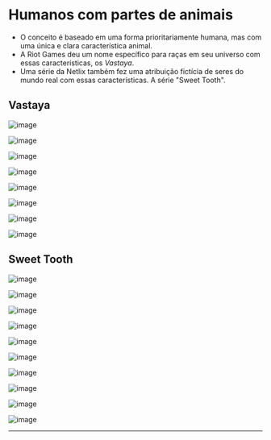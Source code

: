 # Humanos com partes de animais

* O conceito é baseado em uma forma prioritariamente humana, mas com uma única e clara característica animal.
* A Riot Games deu um nome específico para raças em seu universo com essas características, os *Vastaya*.
* Uma série da Netlix também fez uma atribuição fictícia de seres do mundo real com essas características. A série "Sweet Tooth".

## Vastaya

![image](https://github.com/AndreCoutinhom/animals_and_creatures_concept_design/assets/91290799/ee4d853f-fdce-44b6-aef9-c10eae645897)

![image](https://github.com/AndreCoutinhom/animals_and_creatures_concept_design/assets/91290799/1e743d55-67bb-4139-aa56-4b141d8230db)

![image](https://github.com/AndreCoutinhom/animals_and_creatures_concept_design/assets/91290799/ee6ec64e-6bcf-4ab5-b5b2-51800cfe78bd)

![image](https://github.com/AndreCoutinhom/animals_and_creatures_concept_design/assets/91290799/7811383d-f684-44c6-9b91-2d7f7ff71c45)

![image](https://github.com/AndreCoutinhom/animals_and_creatures_concept_design/assets/91290799/6d4cf0b4-4bf3-472c-b8ca-0fb5907070d9)

![image](https://github.com/AndreCoutinhom/animals_and_creatures_concept_design/assets/91290799/1ccda824-f884-4f62-9aac-5e65ea15963e)

![image](https://github.com/AndreCoutinhom/animals_and_creatures_concept_design/assets/91290799/3d9b1d0d-2e38-4233-830a-56e52fda01de)

![image](https://github.com/AndreCoutinhom/animals_and_creatures_concept_design/assets/91290799/1b83c9e4-c743-45c3-9151-dc4fd37d74db)

## Sweet Tooth

![image](https://github.com/AndreCoutinhom/animals_and_creatures_concept_design/assets/91290799/25455cdf-87db-41d1-a8a0-c7d4b4f799f3)

![image](https://github.com/AndreCoutinhom/animals_and_creatures_concept_design/assets/91290799/c65ac8dd-1a26-45f3-88fb-e8976f9ede08)

![image](https://github.com/AndreCoutinhom/animals_and_creatures_concept_design/assets/91290799/00f94769-8006-4a16-8c83-34ced4feb554)

![image](https://github.com/AndreCoutinhom/animals_and_creatures_concept_design/assets/91290799/924609ab-1929-4d13-b83a-9ab8764a1536)

![image](https://github.com/AndreCoutinhom/animals_and_creatures_concept_design/assets/91290799/7e094eff-0563-49b1-b857-af9e8da19d8f)

![image](https://github.com/AndreCoutinhom/animals_and_creatures_concept_design/assets/91290799/11e708a7-9d79-4be8-9d3f-fed1b86a56bc)

![image](https://github.com/AndreCoutinhom/animals_and_creatures_concept_design/assets/91290799/56ce7cd1-4d4e-49ea-8d30-94fab6aaa376)

![image](https://github.com/AndreCoutinhom/animals_and_creatures_concept_design/assets/91290799/82b63863-3894-41d4-8d58-15afc5cc2b8a)

![image](https://github.com/AndreCoutinhom/animals_and_creatures_concept_design/assets/91290799/c515d63d-f162-49f3-bea2-408b3820111b)

![image](https://github.com/AndreCoutinhom/animals_and_creatures_concept_design/assets/91290799/54f65ca5-88bf-460e-947a-0164804cefbd)

---
